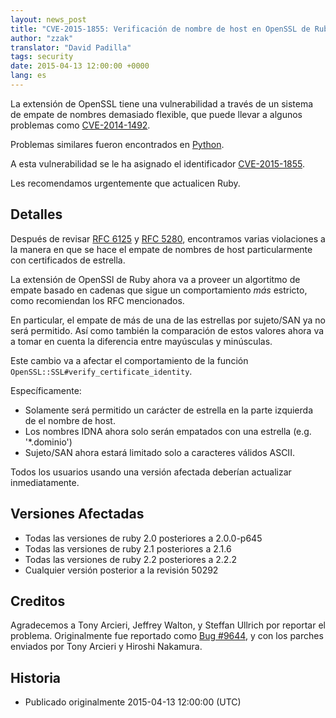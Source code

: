 ```yaml
---
layout: news_post
title: "CVE-2015-1855: Verificación de nombre de host en OpenSSL de Ruby"
author: "zzak"
translator: "David Padilla"
tags: security
date: 2015-04-13 12:00:00 +0000
lang: es
---
```


La extensión de OpenSSL tiene una vulnerabilidad a través de un sistema de
empate de nombres demasiado flexible, que puede llevar a algunos problemas como
[CVE-2014-1492][CVE-2014-1492].

Problemas similares fueron encontrados en [Python][python-hostname-bug].

A esta vulnerabilidad se le ha asignado el identificador
[CVE-2015-1855][CVE-2015-1855].

Les recomendamos urgentemente que actualicen Ruby.

## Detalles

Después de revisar [RFC 6125][RFC-6125] y [RFC 5280][RFC-5280], encontramos
varias violaciones a la manera en que se hace el empate de nombres de host
particularmente con certificados de estrella.

La extensión de OpenSSl de Ruby ahora va a proveer un algortitmo de empate basado
en cadenas que sigue un comportamiento _más_ estricto, como recomiendan los RFC
mencionados.

En particular, el empate de más de una de las estrellas por sujeto/SAN ya no será
permitido. Así como también la comparación de estos valores ahora va a tomar
en cuenta la diferencia entre mayúsculas y minúsculas.

Este cambio va a afectar el comportamiento de la función `OpenSSL::SSL#verify_certificate_identity`.

Específicamente:

* Solamente será permitido un carácter de estrella en la parte izquierda de el
nombre de host.
* Los nombres IDNA ahora solo serán empatados con una estrella (e.g. '\*.dominio')
* Sujeto/SAN ahora estará limitado solo a caracteres válidos ASCII.

Todos los usuarios usando una versión afectada deberían actualizar inmediatamente.

## Versiones Afectadas

* Todas las versiones de ruby 2.0 posteriores a 2.0.0-p645
* Todas las versiones de ruby 2.1 posteriores a 2.1.6
* Todas las versiones de ruby 2.2 posteriores a 2.2.2
* Cualquier versión posterior a la revisión 50292

## Creditos

Agradecemos a Tony Arcieri, Jeffrey Walton, y Steffan Ullrich por reportar
el problema. Originalmente fue reportado como [Bug #9644][Bug-9644],
y con los parches enviados por Tony Arcieri y Hiroshi Nakamura.

## Historia

* Publicado originalmente 2015-04-13 12:00:00 (UTC)

[CVE-2014-1492]: https://bugzilla.mozilla.org/show_bug.cgi?id=903885
[python-hostname-bug]: https://bugs.python.org/issue17997
[CVE-2015-1855]: http://cve.mitre.org/cgi-bin/cvename.cgi?name=CVE-2015-1855
[RFC-6125]: https://tools.ietf.org/html/rfc6125
[RFC-5280]: https://tools.ietf.org/html/rfc5280
[Bug-9644]: https://bugs.ruby-lang.org/issues/9644
